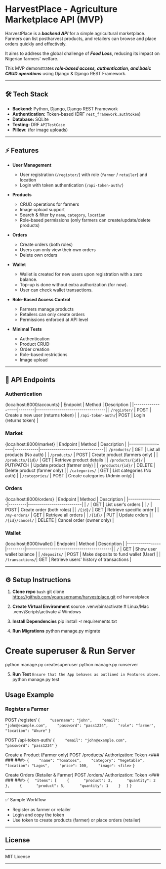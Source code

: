# HarvestPlace - Agriculture Marketplace API (MVP)

HarvestPlace is a ***backend API*** for a simple agricultural marketplace. Farmers can list postharvest products, and retailers can browse and place orders quickly and effectively.

It aims to address the global challenge of ***Food Loss***, reducing its impact on Nigerian farmers' welfare.

This MVP demonstrates ***role-based access, authentication, and basic CRUD operations*** using Django & Django REST Framework.

---------------------------------------------------------------------------------------------------------------------------------------------------

## 🛠️ Tech Stack

- **Backend:** Python, Django, Django REST Framework  
- **Authentication:** Token-based (DRF `rest_framework.authtoken`)  
- **Database:** SQLite
- **Testing:** DRF `APITestCase`  
- **Pillow:** (for image uploads)

---------------------------------------------------------------------------------------------------------------------------------------------------

## ⚡ Features

- **User Management**
  - User registration (`/register/`) with role (`farmer` / `retailer`) and location
  - Login with token authentication (`/api-token-auth/`)

- **Products**
  - CRUD operations for farmers
  - Image upload support
  - Search & filter by `name`, `category`, `location`
  - Role-based permissions (only farmers can create/update/delete products)

- **Orders**
  - Create orders (both roles)
  - Users can only view their own orders
  - Delete own orders

- **Wallet**
  - Wallet is created for new users upon registration with a zero balance.
  - Top-up is done without extra authorization (for now).
  - User can check wallet transactions.

- **Role-Based Access Control**
  - Farmers manage products
  - Retailers can only create orders
  - Permissions enforced at API level

- **Minimal Tests**
  - Authentication
  - Product CRUD
  - Order creation
  - Role-based restrictions
  - Image upload

---------------------------------------------------------------------------------------------------------------------------------------------------

## 📝 API Endpoints

### Authentication
{localhost:8000/accounts}
| Endpoint          | Method | Description                       |
|-------------------|--------|-----------------------------------|
| `/register/`      | POST   | Create a new user (returns token) |
| `/api-token-auth/`| POST   | Login (returns token)             |

### Market
{localhost:8000/market}
| Endpoint          | Method     | Description                    |
|-------------------|------------|--------------------------------|
| `/products/`      | GET        | List all products (No auth)    |
| `/products/`      | POST       | Create product (farmers only)  |
| `/products/{id}/` | GET        | Retrieve product details       |
| `/products/{id}/` | PUT/PATCH  | Update product (farmer only)   |
| `/products/{id}/` | DELETE     | Delete product (farmer only)   |
| `/categories/`    | GET        | List categories (No auth)      |
| `/categories/`    | POST       | Create categories (Admin only) |

### Orders
{localhost:8000/orders}
| Endpoint        | Method  | Description               |
|-----------------|---------|---------------------------|
| `/`             | GET     | List user’s orders        |
| `/`             | POST    | Create order (both roles) |
| `/{id}/`        | GET     | Retrieve specific order   |
| `/my-orders/`   | GET     | Retrieve all orders       |
| `/{id}/`        | PUT     | Update orders             |
| `/{id}/cancel/` | DELETE  | Cancel order (owner only) |

### Wallet
{localhost:8000/wallet}
| Endpoint        | Method  | Description                               |
|-----------------|---------|-------------------------------------------|
| `/`             | GET     | Show user wallet balance                  |
| `/deposits/`    | POST    | Make deposits to fund wallet (User)       |
| `/transactions/`| GET     | Retrieve users' history of transactions   |


---------------------------------------------------------------------------------------------------------------------------------------------------

## ⚙️ Setup Instructions

1. **Clone repo**
```bash```
git clone https://github.com/yourusername/harvestplace.git
cd harvestplace

2. **Create Virtual Environment**
source .venv/bin/activate  # Linux/Mac
.venv\Scripts\activate     # Windows

3. **Install Dependencies**
pip install -r requirements.txt

4. **Run Migrations**
python manage.py migrate

# Create superuser & Run Server
python manage.py createsuperuser
python manage.py runserver

5. **Run Test**
```Ensure that the App behaves as outlined in Features above.```
python manage.py test


## Usage Example
### Register a Farmer
POST /register/
```{```
```    "username": "john",```
```    "email": "john@example.com",```
```    "password": "pass1234",```
```    "role": "farmer",```
```    "location": "Akure"```
```}```

POST /api-token-auth/
```{```
```    "email": "john@example.com",```
```    "password": "pass1234"```
```}```

Create a Product (Farmer only)
POST /products/
Authorization: Token <### ### ###>
```{```
```    "name": "Tomatoes",```
```    "category": "Vegetable",```
```    "location": "Lagos",```
```    "price": 100,```
```    "image": <file>```
```}```

Create Orders (Retailer & Farmer)
POST /orders/
Authorization: Token <### ### ###>
```{```
```  "items": [```
```    {```
```      "product": 3,```
```      "quantity": 2```
```    },```
```    {```
```      "product": 5,```
```      "quantity": 1```
```    }```
```  ]```
```}```

---------------------------------------------------------------------------------------------------------------------------------------------------

✅ Sample Workflow
- Register as farmer or retailer
- Login and copy the token
- Use token to create products (farmer) or place orders (retailer)

---------------------------------------------------------------------------------------------------------------------------------------------------

## License
____________
MIT License
____________